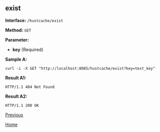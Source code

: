 ## exist ##

**Interface:** `/hustcache/exist`

**Method:** `GET`

**Parameter:** 

*  **key** (Required)  

**Sample A:**

    curl -i -X GET "http://localhost:8085/hustcache/exist?key=test_key"

**Result A1:**

	HTTP/1.1 404 Not Found
	
**Result A2:**

	HTTP/1.1 200 OK
	
[Previous](../hustdb.md)

[Home](../../../index.md)